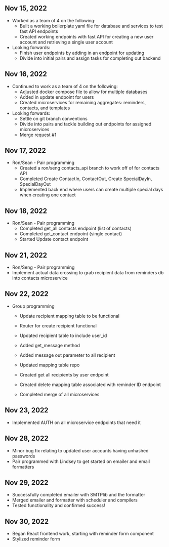 ## Nov 15, 2022

- Worked as a team of 4 on the following:
  - Built a working boilerplate yaml file for database and services to test fast API endpoints
  - Created working endpoints with fast API for creating a new user account and retrieving a single user account
- Looking forwards:
  - Finish user endpoints by adding in an endpoint for updating
  - Divide into initial pairs and assign tasks for completing out backend

## Nov 16, 2022

- Continued to work as a team of 4 on the following:
  - Adjusted docker compose file to allow for multiple databases
  - Added in update endpoint for users
  - Created microservices for remaining aggregates: reminders, contacts, and templates
- Looking forwards:
  - Settle on git branch conventions
  - Divide into pairs and tackle building out endpoints for assigned microservices
  - Merge request #1

## Nov 17, 2022

- Ron/Sean - Pair programming
  - Created a ron/seng contacts_api branch to work off of for contacts API
  - Completed Create ContactIn, ContactOut, Create SpecialDayIn, SpecialDayOut
  - Implemented back end where users can create multiple special days when creating one contact

## Nov 18, 2022

- Ron/Sean - Pair programming
  - Completed get_all contacts endpoint (list of contacts)
  - Completed get_contact endpoint (single contact)
  - Started Update contact endpoint

## Nov 21, 2022

- Ron/Seng - Pair programming
- Implement actual data crossing to grab recipient data from reminders db into contacts microservice

## Nov 22, 2022

- Group programming

  - Update recipient mapping table to be functional

  - Router for create recipient functional

  - Updated recipient table to include user_id

  - Added get_message method

  - Added message out parameter to all recipient

  - Updated mapping table repo

  - Created get all recipients by user endpoint

  - Created delete mapping table associated with reminder ID endpoint

  - Completed merge of all microservices

## Nov 23, 2022

  - Implemented AUTH on all microservice endpoints that need it

## Nov 28, 2022
  - Minor bug fix relating to updated user accounts having unhashed passwords
  - Pair programmed with Lindsey to get started on emailer and email formatters

## Nov 29, 2022
  - Successfully completed emailer with SMTPlib and the formatter
  - Merged emailer and formatter with scheduler and compilers
  - Tested functionality and confirmed success!

## Nov 30, 2022
  - Began React frontend work, starting with reminder form component
  - Stylized reminder form
